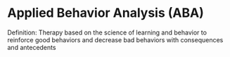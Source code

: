 # Applied Behavior Analysis (ABA)

Definition: Therapy based on the science of learning and behavior to reinforce good behaviors and decrease bad behaviors with consequences and antecedents